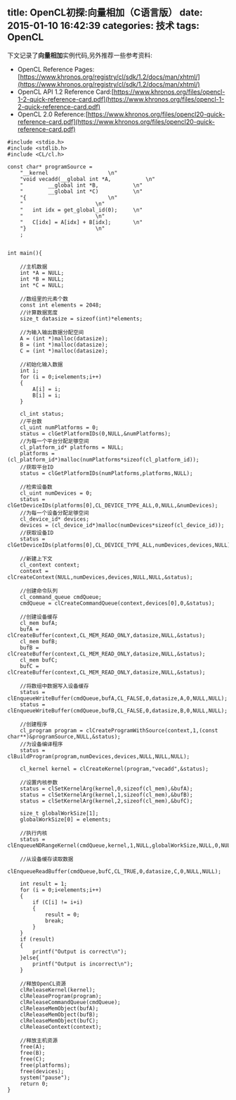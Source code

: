 title: OpenCL初探:向量相加（C语言版）
date: 2015-01-10 16:42:39
categories: 技术
tags: OpenCL
---
<p/>

下文记录了**向量相加**实例代码,另外推荐一些参考资料:
- OpenCL Reference Pages:[https://www.khronos.org/registry/cl/sdk/1.2/docs/man/xhtml/](https://www.khronos.org/registry/cl/sdk/1.2/docs/man/xhtml/)
- OpenCL API 1.2 Reference Card:[https://www.khronos.org/files/opencl-1-2-quick-reference-card.pdf](https://www.khronos.org/files/opencl-1-2-quick-reference-card.pdf)
- OpenCL 2.0 Reference:[https://www.khronos.org/files/opencl20-quick-reference-card.pdf](https://www.khronos.org/files/opencl20-quick-reference-card.pdf)

<!-- more -->
```
#include <stdio.h>
#include <stdlib.h>
#include <CL/cl.h>

const char* programSource =
	"__kernel					\n"
	"void vecadd(__global int *A,			\n"
	"	     __global int *B,			\n"
	"	     __global int *C)			\n"
	"{			 	      		\n"
	"						\n"
	"	int idx = get_global_id(0);		\n"
	"						\n"
	"	C[idx] = A[idx] + B[idx];		\n"
	"}						\n"
	;


int main(){

	//主机数据
	int *A = NULL;
	int *B = NULL;
	int *C = NULL;

	//数组里的元素个数
	const int elements = 2048;
	//计算数据宽度
	size_t datasize = sizeof(int)*elements;

	//为输入输出数据分配空间
	A = (int *)malloc(datasize);
	B = (int *)malloc(datasize);
	C = (int *)malloc(datasize);

	//初始化输入数据
	int i;
	for (i = 0;i<elements;i++)
	{
		A[i] = i;
		B[i] = i;
	}

	cl_int status;
	//平台数
	cl_uint numPlatforms = 0;
	status = clGetPlatformIDs(0,NULL,&numPlatforms);
	//为每一个平台分配足够空间
	cl_platform_id* platforms = NULL;
	platforms = (cl_platform_id*)malloc(numPlatforms*sizeof(cl_platform_id));
	//获取平台ID
	status = clGetPlatformIDs(numPlatforms,platforms,NULL);

	//检索设备数
	cl_uint numDevices = 0;
	status = clGetDeviceIDs(platforms[0],CL_DEVICE_TYPE_ALL,0,NULL,&numDevices);
	//为每一个设备分配足够空间
	cl_device_id* devices;
	devices = (cl_device_id*)malloc(numDevices*sizeof(cl_device_id));
	//获取设备ID
	status = clGetDeviceIDs(platforms[0],CL_DEVICE_TYPE_ALL,numDevices,devices,NULL);

	//新建上下文
	cl_context context;
	context = clCreateContext(NULL,numDevices,devices,NULL,NULL,&status);

	//创建命令队列
	cl_command_queue cmdQueue;
	cmdQueue = clCreateCommandQueue(context,devices[0],0,&status);

	//创建设备缓存
	cl_mem bufA;
	bufA = clCreateBuffer(context,CL_MEM_READ_ONLY,datasize,NULL,&status);
	cl_mem bufB;
	bufB = clCreateBuffer(context,CL_MEM_READ_ONLY,datasize,NULL,&status);
	cl_mem bufC;
	bufC = clCreateBuffer(context,CL_MEM_READ_ONLY,datasize,NULL,&status);

	//将数组中数据写入设备缓存
	status = clEnqueueWriteBuffer(cmdQueue,bufA,CL_FALSE,0,datasize,A,0,NULL,NULL);
	status = clEnqueueWriteBuffer(cmdQueue,bufB,CL_FALSE,0,datasize,B,0,NULL,NULL);

	//创建程序
	cl_program program = clCreateProgramWithSource(context,1,(const char**)&programSource,NULL,&status);
	//为设备编译程序
	status = clBuildProgram(program,numDevices,devices,NULL,NULL,NULL);

	cl_kernel kernel = clCreateKernel(program,"vecadd",&status);

	//设置内核参数
	status = clSetKernelArg(kernel,0,sizeof(cl_mem),&bufA);
	status = clSetKernelArg(kernel,1,sizeof(cl_mem),&bufB);
	status = clSetKernelArg(kernel,2,sizeof(cl_mem),&bufC);

	size_t globalWorkSize[1];
	globalWorkSize[0] = elements;
	
	//执行内核
	status = clEnqueueNDRangeKernel(cmdQueue,kernel,1,NULL,globalWorkSize,NULL,0,NULL,NULL);

	//从设备缓存读取数据
	clEnqueueReadBuffer(cmdQueue,bufC,CL_TRUE,0,datasize,C,0,NULL,NULL);

	int result = 1;
	for (i = 0;i<elements;i++)
	{
		if (C[i] != i+i)
		{
			result = 0;
			break;
		}
	}
	if (result)
	{
		printf("Output is correct\n");
	}else{
		printf("Output is incorrect\n");
	}

	//释放OpenCL资源
	clReleaseKernel(kernel);
	clReleaseProgram(program);
	clReleaseCommandQueue(cmdQueue);
	clReleaseMemObject(bufA);
	clReleaseMemObject(bufB);
	clReleaseMemObject(bufC);
	clReleaseContext(context);

	//释放主机资源
	free(A);
	free(B);
	free(C);
	free(platforms);
	free(devices);
	system("pause");
	return 0;
}
```